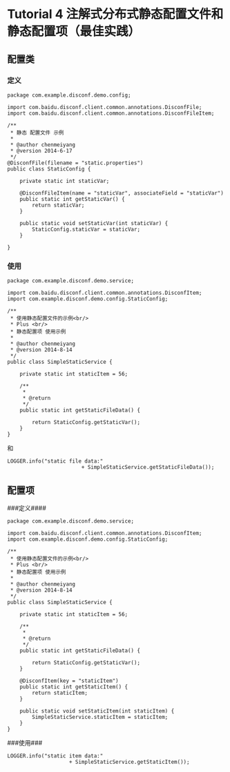 Tutorial 4 注解式分布式静态配置文件和静态配置项（最佳实践）
=======

## 配置类 ##

### 定义 ###

    package com.example.disconf.demo.config;
    
    import com.baidu.disconf.client.common.annotations.DisconfFile;
    import com.baidu.disconf.client.common.annotations.DisconfFileItem;
    
    /**
     * 静态 配置文件 示例
     *
     * @author chenmeiyang
     * @version 2014-6-17
     */
    @DisconfFile(filename = "static.properties")
    public class StaticConfig {
    
        private static int staticVar;
    
        @DisconfFileItem(name = "staticVar", associateField = "staticVar")
        public static int getStaticVar() {
            return staticVar;
        }
    
        public static void setStaticVar(int staticVar) {
            StaticConfig.staticVar = staticVar;
        }
    
    }

### 使用 ###
     
    package com.example.disconf.demo.service;
    
    import com.baidu.disconf.client.common.annotations.DisconfItem;
    import com.example.disconf.demo.config.StaticConfig;
    
	/**
	 * 使用静态配置文件的示例<br/>
	 * Plus <br/>
	 * 静态配置项 使用示例
	 * 
	 * @author chenmeiyang
	 * @version 2014-8-14
	 */
	public class SimpleStaticService {
	
	    private static int staticItem = 56;
	
	    /**
	     * 
	     * @return
	     */
	    public static int getStaticFileData() {
	
	        return StaticConfig.getStaticVar();
	    }
	}

和

	LOGGER.info("static file data:"
	                        + SimpleStaticService.getStaticFileData());

## 配置项 ##

###定义####

    package com.example.disconf.demo.service;
    
    import com.baidu.disconf.client.common.annotations.DisconfItem;
    import com.example.disconf.demo.config.StaticConfig;

	/**
	 * 使用静态配置文件的示例<br/>
	 * Plus <br/>
	 * 静态配置项 使用示例
	 * 
	 * @author chenmeiyang
	 * @version 2014-8-14
	 */
	public class SimpleStaticService {
	
	    private static int staticItem = 56;
	
	    /**
	     * 
	     * @return
	     */
	    public static int getStaticFileData() {
	
	        return StaticConfig.getStaticVar();
	    }
	
	    @DisconfItem(key = "staticItem")
	    public static int getStaticItem() {
	        return staticItem;
	    }
	
	    public static void setStaticItem(int staticItem) {
	        SimpleStaticService.staticItem = staticItem;
	    }
	}


###使用###

    LOGGER.info("static item data:"
                        + SimpleStaticService.getStaticItem());